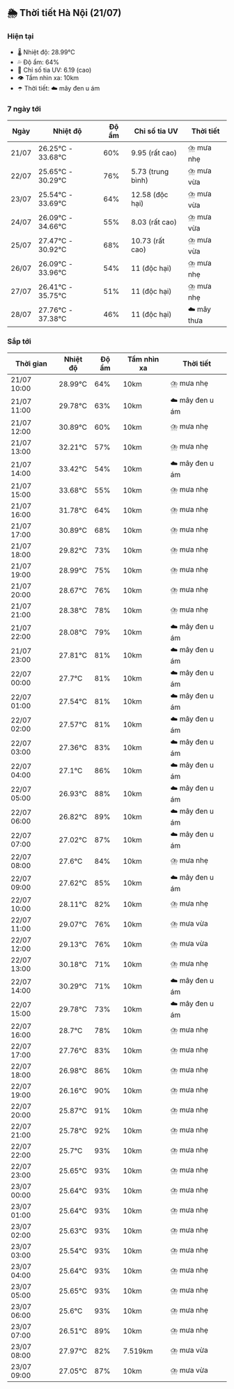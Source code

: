 ## 🌦️ Thời tiết Hà Nội (21/07)

### Hiện tại

- 🌡️ Nhiệt độ: 28.99℃
- 💦 Độ ẩm: 64%
- 🌟 Chỉ số tia UV: 6.19 (cao)
- 👁️ Tầm nhìn xa: 10km
- ☂️ Thời tiết: ☁️ mây đen u ám

### 7 ngày tới

| Ngày | Nhiệt độ | Độ ẩm | Chỉ số tia UV | Thời tiết |
| --- | --- | --- | --- | --- |
| 21/07 | 26.25℃ - 33.68℃ | 60% | 9.95 (rất cao) | ⛈️ mưa nhẹ |
| 22/07 | 25.65℃ - 30.29℃ | 76% | 5.73 (trung bình) | ⛈️ mưa vừa |
| 23/07 | 25.54℃ - 33.69℃ | 64% | 12.58 (độc hại) | ⛈️ mưa vừa |
| 24/07 | 26.09℃ - 34.66℃ | 55% | 8.03 (rất cao) | ⛈️ mưa vừa |
| 25/07 | 27.47℃ - 30.92℃ | 68% | 10.73 (rất cao) | ⛈️ mưa vừa |
| 26/07 | 26.09℃ - 33.96℃ | 54% | 11 (độc hại) | ⛈️ mưa nhẹ |
| 27/07 | 26.41℃ - 35.75℃ | 51% | 11 (độc hại) | ⛈️ mưa nhẹ |
| 28/07 | 27.76℃ - 37.38℃ | 46% | 11 (độc hại) | ☁️ mây thưa |

### Sắp tới

| Thời gian | Nhiệt độ | Độ ẩm | Tầm nhìn xa | Thời tiết |
| --- | --- | --- | --- | --- |
| 21/07 10:00 | 28.99℃ | 64% | 10km | ⛈️ mưa nhẹ |
| 21/07 11:00 | 29.78℃ | 63% | 10km | ☁️ mây đen u ám |
| 21/07 12:00 | 30.89℃ | 60% | 10km | ⛈️ mưa nhẹ |
| 21/07 13:00 | 32.21℃ | 57% | 10km | ⛈️ mưa nhẹ |
| 21/07 14:00 | 33.42℃ | 54% | 10km | ☁️ mây đen u ám |
| 21/07 15:00 | 33.68℃ | 55% | 10km | ⛈️ mưa nhẹ |
| 21/07 16:00 | 31.78℃ | 64% | 10km | ⛈️ mưa nhẹ |
| 21/07 17:00 | 30.89℃ | 68% | 10km | ⛈️ mưa nhẹ |
| 21/07 18:00 | 29.82℃ | 73% | 10km | ⛈️ mưa nhẹ |
| 21/07 19:00 | 28.99℃ | 75% | 10km | ⛈️ mưa nhẹ |
| 21/07 20:00 | 28.67℃ | 76% | 10km | ⛈️ mưa nhẹ |
| 21/07 21:00 | 28.38℃ | 78% | 10km | ⛈️ mưa nhẹ |
| 21/07 22:00 | 28.08℃ | 79% | 10km | ☁️ mây đen u ám |
| 21/07 23:00 | 27.81℃ | 81% | 10km | ☁️ mây đen u ám |
| 22/07 00:00 | 27.7℃ | 81% | 10km | ☁️ mây đen u ám |
| 22/07 01:00 | 27.54℃ | 81% | 10km | ☁️ mây đen u ám |
| 22/07 02:00 | 27.57℃ | 81% | 10km | ☁️ mây đen u ám |
| 22/07 03:00 | 27.36℃ | 83% | 10km | ☁️ mây đen u ám |
| 22/07 04:00 | 27.1℃ | 86% | 10km | ☁️ mây đen u ám |
| 22/07 05:00 | 26.93℃ | 88% | 10km | ☁️ mây đen u ám |
| 22/07 06:00 | 26.82℃ | 89% | 10km | ☁️ mây đen u ám |
| 22/07 07:00 | 27.02℃ | 87% | 10km | ☁️ mây đen u ám |
| 22/07 08:00 | 27.6℃ | 84% | 10km | ⛈️ mưa nhẹ |
| 22/07 09:00 | 27.62℃ | 85% | 10km | ☁️ mây đen u ám |
| 22/07 10:00 | 28.11℃ | 82% | 10km | ⛈️ mưa nhẹ |
| 22/07 11:00 | 29.07℃ | 76% | 10km | ⛈️ mưa vừa |
| 22/07 12:00 | 29.13℃ | 76% | 10km | ⛈️ mưa vừa |
| 22/07 13:00 | 30.18℃ | 71% | 10km | ⛈️ mưa nhẹ |
| 22/07 14:00 | 30.29℃ | 71% | 10km | ☁️ mây đen u ám |
| 22/07 15:00 | 29.78℃ | 73% | 10km | ☁️ mây đen u ám |
| 22/07 16:00 | 28.7℃ | 78% | 10km | ⛈️ mưa nhẹ |
| 22/07 17:00 | 27.76℃ | 83% | 10km | ⛈️ mưa nhẹ |
| 22/07 18:00 | 26.98℃ | 86% | 10km | ⛈️ mưa nhẹ |
| 22/07 19:00 | 26.16℃ | 90% | 10km | ⛈️ mưa nhẹ |
| 22/07 20:00 | 25.87℃ | 91% | 10km | ⛈️ mưa nhẹ |
| 22/07 21:00 | 25.78℃ | 92% | 10km | ⛈️ mưa nhẹ |
| 22/07 22:00 | 25.7℃ | 93% | 10km | ⛈️ mưa nhẹ |
| 22/07 23:00 | 25.65℃ | 93% | 10km | ⛈️ mưa nhẹ |
| 23/07 00:00 | 25.64℃ | 93% | 10km | ⛈️ mưa nhẹ |
| 23/07 01:00 | 25.64℃ | 93% | 10km | ⛈️ mưa nhẹ |
| 23/07 02:00 | 25.63℃ | 93% | 10km | ⛈️ mưa nhẹ |
| 23/07 03:00 | 25.54℃ | 93% | 10km | ⛈️ mưa nhẹ |
| 23/07 04:00 | 25.64℃ | 93% | 10km | ⛈️ mưa nhẹ |
| 23/07 05:00 | 25.65℃ | 93% | 10km | ⛈️ mưa nhẹ |
| 23/07 06:00 | 25.6℃ | 93% | 10km | ⛈️ mưa nhẹ |
| 23/07 07:00 | 26.51℃ | 89% | 10km | ⛈️ mưa nhẹ |
| 23/07 08:00 | 27.97℃ | 82% | 7.519km | ⛈️ mưa vừa |
| 23/07 09:00 | 27.05℃ | 87% | 10km | ⛈️ mưa vừa |
